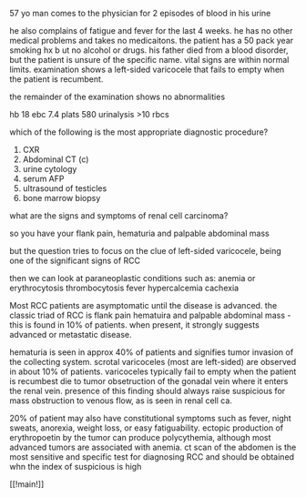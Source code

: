 57 yo man comes to the physician for 2 episodes of blood in his urine 

he also complains of fatigue and fever for the last 4 weeks. he has no other medical problems and takes no medicaitons. the patient has a 50 pack year smoking hx b ut no alcohol or drugs. his father died from a blood disorder, but the patient is unsure of the specific name. vital signs are within normal limits. examination shows a left-sided varicocele that fails to empty when the patient is recumbent. 

the remainder of the examination shows no abnormalities 

hb 18 
ebc 7.4
plats 580
urinalysis >10 rbcs 

which of the following is the most appropriate diagnostic procedure? 

1. CXR 
2. Abdominal CT (c)
3. urine cytology 
4. serum AFP 
5. ultrasound of testicles 
6. bone marrow biopsy 

what are the signs and symptoms of renal cell carcinoma? 

so you have your flank pain, hematuria and palpable abdominal mass 

but the question tries to focus on the clue of left-sided varicocele, being one of the significant signs of RCC 

then we can look at paraneoplastic conditions such as: 
anemia or erythrocytosis 
thrombocytosis 
fever 
hypercalcemia 
cachexia 

Most RCC patients are asymptomatic until the disease is advanced. the classic triad of RCC is flank pain hematuira and palpable abdominal mass - this is found in 10% of patients. when present, it strongly suggests advanced or metastatic disease. 

hematuria is seen in approx 40% of patients and signifies tumor invasion of the collecting system. scrotal varicoceles (most are left-sided) are observed in about 10% of patients. varicoceles typically fail to empty when the patient is recumbest die to tumor obsetruction of the gonadal vein where it enters the renal vein. presence of this finding should always raise suspicious for mass obstruction to venous flow, as is seen in renal cell ca. 

20% of patient may also have constitutional symptoms such as fever, night sweats, anorexia, weight loss, or easy fatiguability. ectopic production of erythropoetin by the tumor can produce polycythemia, although most advanced tumors are associated with anemia. ct scan of the abdomen is the most sensitive and specific test for diagnosing RCC and should be obtained whn the index of suspicious is high 

[[!main!]]
